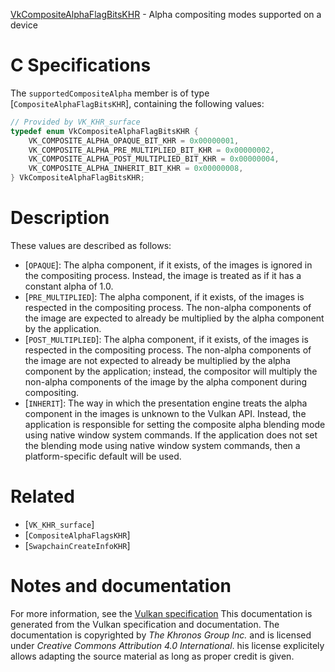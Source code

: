 [VkCompositeAlphaFlagBitsKHR](https://www.khronos.org/registry/vulkan/specs/1.3-extensions/man/html/VkCompositeAlphaFlagBitsKHR.html) - Alpha compositing modes supported on a device

# C Specifications
The `supportedCompositeAlpha` member is of type
[`CompositeAlphaFlagBitsKHR`], containing the following values:
```c
// Provided by VK_KHR_surface
typedef enum VkCompositeAlphaFlagBitsKHR {
    VK_COMPOSITE_ALPHA_OPAQUE_BIT_KHR = 0x00000001,
    VK_COMPOSITE_ALPHA_PRE_MULTIPLIED_BIT_KHR = 0x00000002,
    VK_COMPOSITE_ALPHA_POST_MULTIPLIED_BIT_KHR = 0x00000004,
    VK_COMPOSITE_ALPHA_INHERIT_BIT_KHR = 0x00000008,
} VkCompositeAlphaFlagBitsKHR;
```

# Description
These values are described as follows:
- [`OPAQUE`]: The alpha component, if it exists, of the images is ignored in the compositing process. Instead, the image is treated as if it has a constant alpha of 1.0.
- [`PRE_MULTIPLIED`]: The alpha component, if it exists, of the images is respected in the compositing process. The non-alpha components of the image are expected to already be multiplied by the alpha component by the application.
- [`POST_MULTIPLIED`]: The alpha component, if it exists, of the images is respected in the compositing process. The non-alpha components of the image are not expected to already be multiplied by the alpha component by the application; instead, the compositor will multiply the non-alpha components of the image by the alpha component during compositing.
- [`INHERIT`]: The way in which the presentation engine treats the alpha component in the images is unknown to the Vulkan API. Instead, the application is responsible for setting the composite alpha blending mode using native window system commands. If the application does not set the blending mode using native window system commands, then a platform-specific default will be used.

# Related
- [`VK_KHR_surface`]
- [`CompositeAlphaFlagsKHR`]
- [`SwapchainCreateInfoKHR`]

# Notes and documentation
For more information, see the [Vulkan specification](https://www.khronos.org/registry/vulkan/specs/1.3-extensions/html/vkspec.html)
This documentation is generated from the Vulkan specification and documentation.
The documentation is copyrighted by *The Khronos Group Inc.* and is licensed under *Creative Commons Attribution 4.0 International*.
his license explicitely allows adapting the source material as long as proper credit is given.
        